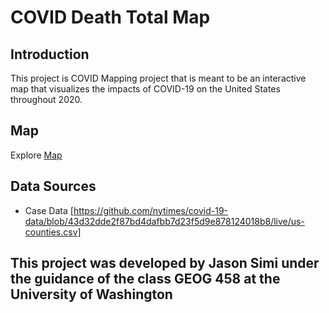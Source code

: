 # COVID Death Total Map

## Introduction 
This project is COVID Mapping project that is meant to be an interactive map that visualizes the impacts of COVID-19 on the United States throughout 2020.

## Map
Explore [Map](https://jason-simi.github.io/smart_dashboard_458/)

## Data Sources
- Case Data [https://github.com/nytimes/covid-19-data/blob/43d32dde2f87bd4dafbb7d23f5d9e878124018b8/live/us-counties.csv]

## This project was developed by Jason Simi under the guidance of the class GEOG 458 at the University of Washington